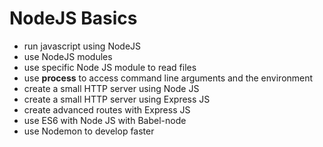 # NodeJS Basics

- run javascript using NodeJS
- use NodeJS modules
- use specific Node JS module to read files
- use **process** to access command line arguments and the environment
- create a small HTTP server using Node JS
- create a small HTTP server using Express JS
- create advanced routes with Express JS
- use ES6 with Node JS with Babel-node
- use Nodemon to develop faster

